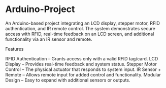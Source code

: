 # Arduino-Project
An Arduino-based project integrating an LCD display, stepper motor, RFID authentication, and IR remote control. The system demonstrates secure access with RFID, real-time feedback on an LCD screen, and additional functionality via an IR sensor and remote.

Features

RFID Authentication – Grants access only with a valid RFID tag/card.
LCD Display – Provides real-time feedback and system status.
Stepper Motor Control – The physical actuator that responds to system input.
IR Sensor + Remote – Allows remote input for added control and functionality.
Modular Design – Easy to expand with additional sensors or outputs.

